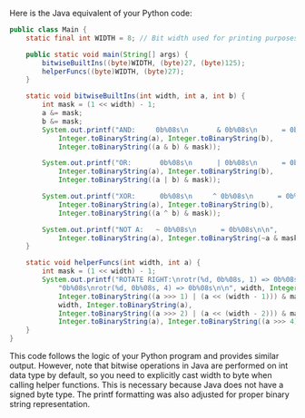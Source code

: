 Here is the Java equivalent of your Python code:

```java
public class Main {
    static final int WIDTH = 8; // Bit width used for printing purposes.

    public static void main(String[] args) {
        bitwiseBuiltIns((byte)WIDTH, (byte)27, (byte)125);
        helperFuncs((byte)WIDTH, (byte)27);
    }

    static void bitwiseBuiltIns(int width, int a, int b) {
        int mask = (1 << width) - 1;
        a &= mask;
        b &= mask;
        System.out.printf("AND:     0b%08s\n       & 0b%08s\n      = 0b%08s\n\n", 
            Integer.toBinaryString(a), Integer.toBinaryString(b), 
            Integer.toBinaryString((a & b) & mask));

        System.out.printf("OR:       0b%08s\n      | 0b%08s\n      = 0b%08s\n\n", 
            Integer.toBinaryString(a), Integer.toBinaryString(b), 
            Integer.toBinaryString((a | b) & mask));

        System.out.printf("XOR:      0b%08s\n     ^ 0b%08s\n      = 0b%08s\n\n", 
            Integer.toBinaryString(a), Integer.toBinaryString(b), 
            Integer.toBinaryString((a ^ b) & mask));

        System.out.printf("NOT A:   ~ 0b%08s\n      = 0b%08s\n\n", 
            Integer.toBinaryString(a), Integer.toBinaryString(~a & mask));
    }

    static void helperFuncs(int width, int a) {
        int mask = (1 << width) - 1;
        System.out.printf("ROTATE RIGHT:\nrotr(%d, 0b%08s, 1) => 0b%08s\nrotr(%d, 0b%08s, 2) => " + 
            "0b%08s\nrotr(%d, 0b%08s, 4) => 0b%08s\n\n", width, Integer.toBinaryString(a), 
            Integer.toBinaryString((a >>> 1) | (a << (width - 1))) & mask, 
            width, Integer.toBinaryString(a), 
            Integer.toBinaryString((a >>> 2) | (a << (width - 2))) & mask, width, 
            Integer.toBinaryString(a), Integer.toBinaryString((a >>> 4) | (a << (width - 4))) & mask);
    }
}
```
This code follows the logic of your Python program and provides similar output. However, note that bitwise operations in Java are performed on int data type by default, so you need to explicitly cast width to byte when calling helper functions. This is necessary because Java does not have a signed byte type. The printf formatting was also adjusted for proper binary string representation.
